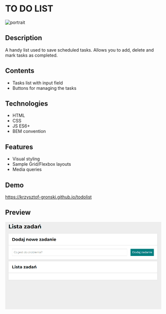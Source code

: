 
# **TO DO LIST**
![portrait](img/portrait.jpg)
## Description
A handy list used to save scheduled tasks. Allows you to add, delete and mark tasks as completed.

## Contents
- Tasks list with input field
- Buttons for managing the tasks

## Technologies
- HTML
- CSS
- JS ES6+
- BEM convention

## Features
- Visual styling
- Sample Grid/Flexbox layouts
- Media queries

## Demo
https://krzysztof-gronski.github.io/todolist

## Preview
![homepagePreview](img/todolistPreview.gif)
